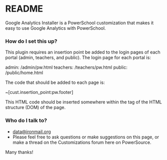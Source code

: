 # README #

Google Analytics Installer is a PowerSchool customization that makes it easy to use Google Analytics with PowerSchool.

### How do I set this up? ###
This plugin requires an insertion point be added to the login pages of each portal (admin, teachers, and public). The login page for each portal is:

admin: /admin/pw.html
teachers: /teachers/pw.html
public: /public/home.html

The code that should be added to each page is:

<div id="cust-pw-footer">~[cust.insertion_point:pw.footer]</div>

This HTML code should be inserted somewhere within the <body> tag of the HTML structure (DOM) of the page.

### Who do I talk to? ###
* data@ironmail.org
* Please feel free to ask questions or make suggestions on this page, or make a thread on the Customizations forum here on PowerSource.

Many thanks!